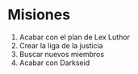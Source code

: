# Misiones

1. Acabar con el plan de Lex Luthor
2. Crear la liga de la justicia
3. Buscar nuevos miembros
4. Acabar con Darkseid